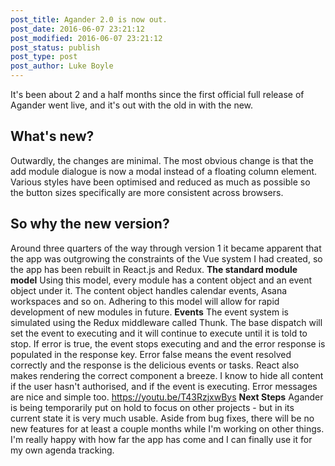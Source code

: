 ```yaml
---
post_title: Agander 2.0 is now out.
post_date: 2016-06-07 23:21:12
post_modified: 2016-06-07 23:21:12
post_status: publish
post_type: post
post_author: Luke Boyle
---
```


It's been about 2 and a half months since the first official full release of Agander went live, and it's out with the old in with the new.

## What's new?

Outwardly, the changes are minimal. The most obvious change is that the add module dialogue is now a modal instead of a floating column element. Various styles have been optimised and reduced as much as possible so the button sizes specifically are more consistent across browsers.

## So why the new version?

Around three quarters of the way through version 1 it became apparent that the app was outgrowing the constraints of the Vue system I had created, so the app has been rebuilt in React.js and Redux. **The standard module model** Using this model, every module has a content object and an event object under it. The content object handles calendar events, Asana workspaces and so on. Adhering to this model will allow for rapid development of new modules in future. **Events** The event system is simulated using the Redux middleware called Thunk. The base dispatch will set the event to executing and it will continue to execute until it is told to stop. If error is true, the event stops executing and and the error response is populated in the response key. Error false means the event resolved correctly and the response is the delicious events or tasks. React also makes rendering the correct component a breeze. I know to hide all content if the user hasn't authorised, and if the event is executing. Error messages are nice and simple too. https://youtu.be/T43RzjxwBys **Next Steps** Agander is being temporarily put on hold to focus on other projects - but in its current state it is very much usable. Aside from bug fixes, there will be no new features for at least a couple months while I'm working on other things. I'm really happy with how far the app has come and I can finally use it for my own agenda tracking.

